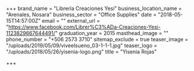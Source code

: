 +++
brand_name = "Librería Creaciones Yesi"
business_location_name = "Arenales, Nosara"
business_sector = "Office Supplies"
date = "2018-05-15T14:57:00Z"
email = ""
external_url = "https://www.facebook.com/Librer%C3%ADa-Creaciones-Yesi-1123829667644491/"
graduation_year = 2015
masthead_image = ""
phone_number = "+506 2573 3710"
sitemap_exclude = true
teaser_image = "/uploads/2019/05/09/viveelsueno_03-1-1-1.jpg"
teaser_logo = "/uploads/2018/05/26/yisenia-logo.png"
title = "Yisenia Rojas"

+++

